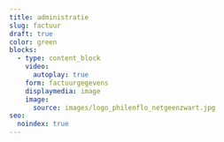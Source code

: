 ```yaml
---
title: administratie
slug: factuur
draft: true
color: green
blocks:
  - type: content_block
    video:
      autoplay: true
    form: factuurgegevens
    displaymedia: image
    image:
      source: images/logo_philenflo_netgeenzwart.jpg
seo:
  noindex: true
---
```

